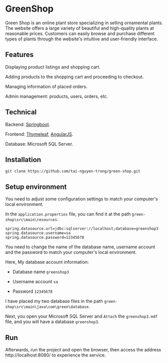 # GreenShop

Green Shop is an online plant store specializing in selling ornamental plants. The website offers a large variety of beautiful and high-quality plants at reasonable prices. Customers can easily browse and purchase different types of plants through the website's intuitive and user-friendly interface.


## Features

Displaying product listings and shopping cart.

Adding products to the shopping cart and proceeding to checkout.

Managing information of placed orders.

Admin management: products, users, orders, etc.


## Technical

Backend: [Springboot](https://spring.io/projects/spring-boot).

Frontend: [Thymeleaf](https://www.thymeleaf.org/), [AngularJS](https://angularjs.org/).

Database: Microsoft SQL Server.


## Installation

```git
git clone https://github.com/tai-nguyen-trong/green-shop.git
```


## Setup environment

You need to adjust some configuration settings to match your computer's local environment.

In the `application.properties` file, you can find it at the path `green-shop\src\main\resources`.

```properties
spring.datasource.url=jdbc:sqlserver://localhost;database=greenshop3
spring.datasource.username=sa
spring.datasource.password=12345678
```

You need to change the name of the database name, username account and the password to match your computer's local environment.

Here, My database account information:

  - Database name `greenshop3`
  
  - Username account `sa`
  
  - Password `12345678`


I have placed my two database files in the path `green-shop\src\main\java\com\green\database`.

Next, you open your Microsoft SQL Server and `Attach` the `greenshop3.mdf` file, and you will have a database `greenshop3`.


## Run

Afterwards, run the project and open the browser, then access the address http://localhost:8080/ to experience the service.

